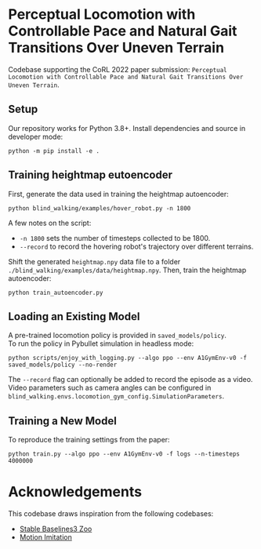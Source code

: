 # Perceptual Locomotion with Controllable Pace and Natural Gait Transitions Over Uneven Terrain

Codebase supporting the CoRL 2022 paper submission: `Perceptual Locomotion with Controllable Pace and Natural Gait Transitions Over Uneven Terrain`. 

## Setup

Our repository works for Python 3.8+. 
Install dependencies and source in developer mode:

```
python -m pip install -e .
```

## Training heightmap eutoencoder
First, generate the data used in training the heightmap autoencoder:
```
python blind_walking/examples/hover_robot.py -n 1800
```
A few notes on the script:
* `-n 1800` sets the number of timesteps collected to be 1800.
* `--record` to record the hovering robot's trajectory over different terrains.

Shift the generated `heightmap.npy` data file to a folder `./blind_walking/examples/data/heightmap.npy`. Then, train the heightmap autoencoder:
```
python train_autoencoder.py
```

## Loading an Existing Model

A pre-trained locomotion policy is provided in `saved_models/policy`.  
To run the policy in Pybullet simulation in headless mode: 

```
python scripts/enjoy_with_logging.py --algo ppo --env A1GymEnv-v0 -f saved_models/policy --no-render
```

The `--record` flag can optionally be added to record the episode as a video. 
Video parameters such as camera angles can be configured in `blind_walking.envs.locomotion_gym_config.SimulationParameters`. 

## Training a New Model

To reproduce the training settings from the paper:

```
python train.py --algo ppo --env A1GymEnv-v0 -f logs --n-timesteps 4000000
```

# Acknowledgements

This codebase draws inspiration from the following codebases: 
- [Stable Baselines3 Zoo](https://github.com/DLR-RM/rl-baselines3-zoo)
- [Motion Imitation](https://github.com/erwincoumans/motion_imitation)
